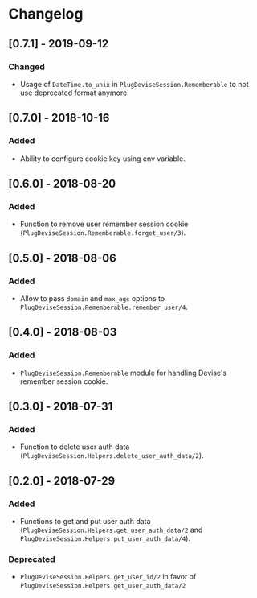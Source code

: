 # Changelog

## [0.7.1] - 2019-09-12
### Changed
- Usage of `DateTime.to_unix` in `PlugDeviseSession.Rememberable` to not use deprecated format anymore.

## [0.7.0] - 2018-10-16
### Added
- Ability to configure cookie key using env variable.

## [0.6.0] - 2018-08-20
### Added
- Function to remove user remember session cookie (`PlugDeviseSession.Rememberable.forget_user/3`).

## [0.5.0] - 2018-08-06
### Added
- Allow to pass `domain` and `max_age` options to `PlugDeviseSession.Rememberable.remember_user/4`.

## [0.4.0] - 2018-08-03
### Added
- `PlugDeviseSession.Rememberable` module for handling Devise's remember session cookie.

## [0.3.0] - 2018-07-31
### Added
- Function to delete user auth data (`PlugDeviseSession.Helpers.delete_user_auth_data/2`).

## [0.2.0] - 2018-07-29
### Added
- Functions to get and put user auth data (`PlugDeviseSession.Helpers.get_user_auth_data/2` and `PlugDeviseSession.Helpers.put_user_auth_data/4`).

### Deprecated
- `PlugDeviseSession.Helpers.get_user_id/2` in favor of `PlugDeviseSession.Helpers.get_user_auth_data/2`
